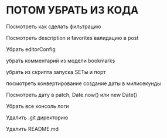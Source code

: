# ПОТОМ УБРАТЬ ИЗ КОДА

Посмотреть как сделать фильтрацию

Посмотреть description и favorites валидацию в post

Убрать editorConfig

убрать комментарий из модели bookmarks

убрать из скрипта запуска SETы и порт

посмотреть конвертирование создание даты в милисекунды

Посмотреть дату в patch, Date.now() или new Date()

Убрать все консоль логи

Удалить .git директорию

Удалить README.md
